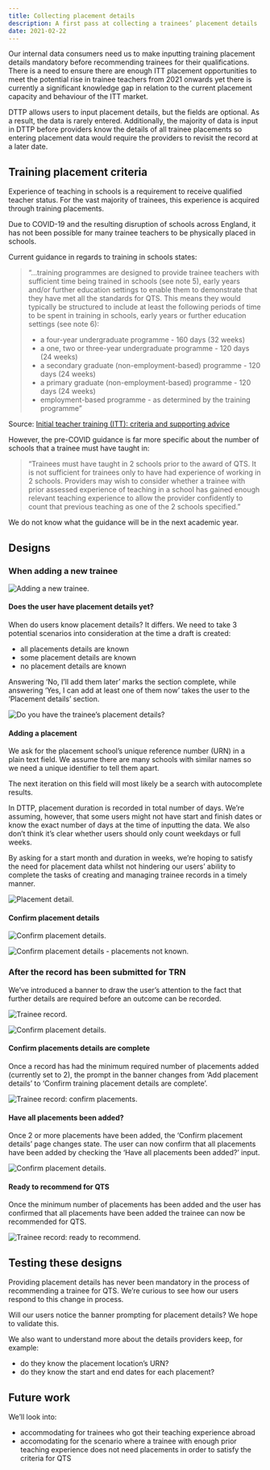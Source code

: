 ```yaml
---
title: Collecting placement details
description: A first pass at collecting a trainees’ placement details
date: 2021-02-22
---
```


Our internal data consumers need us to make inputting training placement details mandatory before recommending trainees for their qualifications. There is a need to ensure there are enough ITT placement opportunities to meet the potential rise in trainee teachers from 2021 onwards yet there is currently a significant knowledge gap in relation to the current placement capacity and behaviour of the ITT market.

DTTP allows users to input placement details, but the fields are optional. As a result, the data is rarely entered. Additionally, the majority of data is input in DTTP before providers know the details of all trainee placements so entering placement data would require the providers to revisit the record at a later date.

## Training placement criteria

Experience of teaching in schools is a requirement to receive qualified teacher status. For the vast majority of trainees, this experience is acquired through training placements.

Due to COVID-19 and the resulting disruption of schools across England, it has not been possible for many trainee teachers to be physically placed in schools.

Current guidance in regards to training in schools states:

>“…training programmes are designed to provide trainee teachers with sufficient time being trained in schools (see note 5), early years and/or further education settings to enable them to demonstrate that they have met all the standards for QTS. This means they would typically be structured to include at least the following periods of time to be spent in training in schools, early years or further education settings (see note 6):
>
>* a four-year undergraduate programme - 160 days (32 weeks)
>* a one, two or three-year undergraduate programme - 120 days (24 weeks)
>* a secondary graduate (non-employment-based) programme - 120 days (24 weeks)
>* a primary graduate (non-employment-based) programme - 120 days (24 weeks)
>* employment-based programme - as determined by the training programme”

Source: [Initial teacher training (ITT): criteria and supporting advice](https://www.gov.uk/government/publications/initial-teacher-training-criteria/initial-teacher-training-itt-criteria-and-supporting-advice#c23-training-in-schools)

However, the pre-COVID guidance is far more specific about the number of schools that a trainee must have taught in:

>“Trainees must have taught in 2 schools prior to the award of QTS. It is not sufficient for trainees only to have had experience of working in 2 schools. Providers may wish to consider whether a trainee with prior assessed experience of teaching in a school has gained enough relevant teaching experience to allow the provider confidently to count that previous teaching as one of the 2 schools specified.”

We do not know what the guidance will be in the next academic year.

## Designs

### When adding a new trainee

![Adding a new trainee.](adding-a-new-trainee.png "‘Placement details’ has been added to the ‘About their Training’ section on the draft overview screen for all routes except assessment only.")

#### Does the user have placement details yet?

When do users know placement details? It differs. We need to take 3 potential scenarios into consideration at the time a draft is created:

* all placements details are known
* some placement details are known
* no placement details are known

Answering ‘No, I’ll add them later’ marks the section complete, while answering ‘Yes, I can add at least one of them now’ takes the user to the ‘Placement details’ section.

![Do you have the trainee’s placement details?](does-the-user-have-placement-details-yet.png)

#### Adding a placement

We ask for the placement school’s unique reference number (URN) in a plain text field. We assume there are many schools with similar names so we need a unique identifier to tell them apart.

The next iteration on this field will most likely be a search with autocomplete results.

In DTTP, placement duration is recorded in total number of days. We’re assuming, however, that some users might not have start and finish dates or know the exact number of days at the time of inputting the data. We also don’t think it’s clear whether users should only count weekdays or full weeks.

By asking for a start month and duration in weeks, we’re hoping to satisfy the need for placement data whilst not hindering our users’ ability to complete the tasks of creating and managing trainee records in a timely manner.

![Placement detail.](placement-details.png "Users need to confirm they have completed adding all known placement details at the time of editing this draft.")

#### Confirm placement details

![Confirm placement details.](confirm-placement-details.png "Users need to confirm they have completed adding all known placement details at the time of editing this draft.")

![Confirm placement details - placements not known.](confirm-placement-details-not-known.png "An alternative summary card on the ‘Confirm placement details’ page is displayed if the user has answered ‘No, I’ll add them later’.")

### After the record has been submitted for TRN

We’ve introduced a banner to draw the user’s attention to the fact that further details are required before an outcome can be recorded.

![Trainee record.](trainee-record.png "This record requires additional details before an outcome can be recorded")

![Confirm placement details.](confirm-placements-on-record.png "The ‘Confirm placement details’ page when only one placement has been recorded.")

#### Confirm placements details are complete

Once a record has had the minimum required number of placements added (currently set to 2), the prompt in the banner changes from ‘Add placement details’ to ‘Confirm training placement details are complete’.

![Trainee record: confirm placements.](confirm-placements-on-record.png "Trainee record: confirm placements")

#### Have all placements been added?

Once 2 or more placements have been added, the ‘Confirm placement details’ page changes state. The user can now confirm that all placements have been added by checking the ‘Have all placements been added?’ input.

![Confirm placement details.](confirm-placement-details-minimum-added.png)

#### Ready to recommend for QTS

Once the minimum number of placements has been added and the user has confirmed that all placements have been added the trainee can now be recommended for QTS.

![Trainee record: ready to recommend.](trainee-record-ready-to-recommend.png)

## Testing these designs

Providing placement details has never been mandatory in the process of recommending a trainee for QTS. We’re curious to see how our users respond to this change in process.

Will our users notice the banner prompting for placement details? We hope to validate this.

We also want to understand more about the details providers keep, for example:

* do they know the placement location’s URN?
* do they know the start and end dates for each placement?

## Future work

We’ll look into:

* accommodating for trainees who got their teaching experience abroad
* accomodating for the scenario where a trainee with enough prior teaching experience does not need placements in order to satisfy the criteria for QTS
